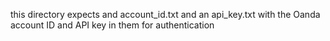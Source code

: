 this directory expects and account_id.txt and an api_key.txt with the Oanda account ID and API key in them for authentication